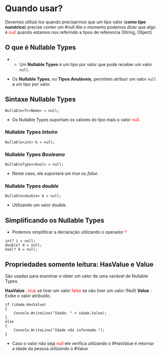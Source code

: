 # Quando usar?
Devemos utilizá-los quando precisarmos que um tipo valor (**como tipo numérico**) precise conter um #null
Ate o momento podemos dizer que algo é <font color="#ff0000">null</font> quando estamos nos referindo a tipos de referencia (String, Object)

## O que é Nullable Types
* - Um **Nullable Types** é um tipo por valor que pode receber um valor `null`.
    
- Os **Nullable Types**, ou **Tipos Anuláveis**, permitem atribuir um valor `null` a um tipo por valor.

## Sintaxe Nullable Types
```Csharp
Nullable<T><Nome> = null;
```
* Os Nullable Types suportam os valores do tipo mais o valor <font color="#ff0000">null</font>.
### Nullable Types *Inteiro*
```Csharp
Nullable<int> b = null;
```

### Nullable Types *Booleano*
```Csharp
NullableTypes<bool> = null;
```
* Neste caso, ele suportará um *true* ou *false*.
### Nullable Types *double*
```Csharp
Nullable<double> b = null;
```
* Utilizando um valor double.

## Simplificando os Nullable  Types 
* Podemos simplificar a declaração utilizando o operador <font color="#ff0000">?</font>

```Csharp
int? i = null;
double? d = null;
bool? b = null;
```

## Propriedades somente leitura: HasValue e Value
São usadas para examinar e obter um valor de uma variável de Nullable Types.

**HasValue** : <font color="#ff0000">true</font> se tiver um valor <font color="#ff0000">false</font> se não tiver um valor (Null)
**Value** : Exibe o valor atribuído.

```Csharp
if (idade.HasValue)
{
    Console.WriteLine("Idade: " + idade.Value);
}
else
{
    Console.WriteLine("Idade não informada.");
}
```
* Caso o valor não seja <font color="#ff0000">null</font> ele verifica utilizando o #HasValue é retornar a idade da pessoa utilizando o #Value